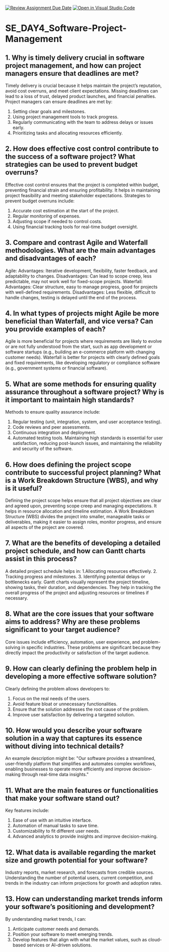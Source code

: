 [![Review Assignment Due Date](https://classroom.github.com/assets/deadline-readme-button-22041afd0340ce965d47ae6ef1cefeee28c7c493a6346c4f15d667ab976d596c.svg)](https://classroom.github.com/a/9pw6JKcu)
[![Open in Visual Studio Code](https://classroom.github.com/assets/open-in-vscode-2e0aaae1b6195c2367325f4f02e2d04e9abb55f0b24a779b69b11b9e10269abc.svg)](https://classroom.github.com/online_ide?assignment_repo_id=15711932&assignment_repo_type=AssignmentRepo)
# SE_DAY4_Software-Project-Management
## 1. Why is timely delivery crucial in software project management, and how can project managers ensure that deadlines are met?
Timely delivery is crucial because it helps maintain the project’s reputation, avoid cost overruns, and meet client expectations. Missing deadlines can lead to a loss of trust, delayed product launches, and financial penalties.
Project managers can ensure deadlines are met by:
1. Setting clear goals and milestones.
2. Using project management tools to track progress.
3. Regularly communicating with the team to address delays or issues early.
4. Prioritizing tasks and allocating resources efficiently.

   
## 2. How does effective cost control contribute to the success of a software project? What strategies can be used to prevent budget overruns?
Effective cost control ensures that the project is completed within budget, preventing financial strain and ensuring profitability. It helps in maintaining project feasibility and meeting stakeholder expectations.
Strategies to prevent budget overruns include:
1. Accurate cost estimation at the start of the project.
2. Regular monitoring of expenses.
3. Adjusting scope if needed to control costs.
4. Using financial tracking tools for real-time budget oversight.

   
## 3. Compare and contrast Agile and Waterfall methodologies. What are the main advantages and disadvantages of each?
Agile:
  Advantages: Iterative development, flexibility, faster feedback, and adaptability to changes.
  Disadvantages: Can lead to scope creep, less predictable, may not work well for fixed-scope projects.
Waterfall:
  Advantages: Clear structure, easy to manage progress, good for projects with well-defined requirements.
  Disadvantages: Less flexible, difficult to handle changes, testing is delayed until the end of the process.


## 4. In what types of projects might Agile be more beneficial than Waterfall, and vice versa? Can you provide examples of each?
Agile is more beneficial for projects where requirements are likely to evolve or are not fully understood from the start, such as app development or software startups (e.g., building an e-commerce platform with changing customer needs).
Waterfall is better for projects with clearly defined goals and fixed requirements, like developing regulatory or compliance software (e.g., government systems or financial software).


## 5. What are some methods for ensuring quality assurance throughout a software project? Why is it important to maintain high standards?
Methods to ensure quality assurance include:
  1. Regular testing (unit, integration, system, and user acceptance testing).
  2. Code reviews and peer assessments.
  3. Continuous integration and deployment.
  4. Automated testing tools.
Maintaining high standards is essential for user satisfaction, reducing post-launch issues, and maintaining the reliability and security of the software.


## 6. How does defining the project scope contribute to successful project planning? What is a Work Breakdown Structure (WBS), and why is it useful?
Defining the project scope helps ensure that all project objectives are clear and agreed upon, preventing scope creep and managing expectations. It helps in resource allocation and timeline estimation.
A Work Breakdown Structure (WBS) divides the project into smaller, manageable tasks or deliverables, making it easier to assign roles, monitor progress, and ensure all aspects of the project are covered.


## 7. What are the benefits of developing a detailed project schedule, and how can Gantt charts assist in this process?
A detailed project schedule helps in:
  1.Allocating resources effectively.
  2. Tracking progress and milestones.
  3. Identifying potential delays or bottlenecks early.
Gantt charts visually represent the project timeline, showing tasks, their duration, and dependencies. They help in tracking the overall progress of the project and adjusting resources or timelines if necessary.


## 8. What are the core issues that your software aims to address? Why are these problems significant to your target audience?
 Core issues include efficiency, automation, user experience, and problem-solving in specific industries. These problems are significant because they directly impact the productivity or satisfaction of the target audience.


## 9. How can clearly defining the problem help in developing a more effective software solution?
Clearly defining the problem allows developers to:
  1. Focus on the real needs of the users.
  2. Avoid feature bloat or unnecessary functionalities.
  3. Ensure that the solution addresses the root cause of the problem.
  4. Improve user satisfaction by delivering a targeted solution.


## 10. How would you describe your software solution in a way that captures its essence without diving into technical details?
An example description might be: "Our software provides a streamlined, user-friendly platform that simplifies and automates complex workflows, enabling businesses to operate more efficiently and improve decision-making through real-time data insights."


## 11. What are the main features or functionalities that make your software stand out?
Key features include:
  1. Ease of use with an intuitive interface.
  2. Automation of manual tasks to save time.
  3. Customizability to fit different user needs.
  4. Advanced analytics to provide insights and improve decision-making.


## 12. What data is available regarding the market size and growth potential for your software?
Industry reports, market research, and forecasts from credible sources. Understanding the number of potential users, current competition, and trends in the industry can inform projections for growth and adoption rates.


## 13. How can understanding market trends inform your software’s positioning and development?
By understanding market trends, I can:
  1. Anticipate customer needs and demands.
  2. Position your software to meet emerging trends.
  3. Develop features that align with what the market values, such as cloud-based services or AI-driven solutions.
